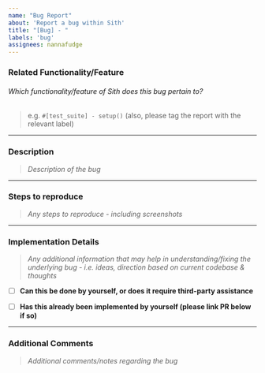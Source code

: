 ```yaml
---
name: "Bug Report"
about: 'Report a bug within Sith'
title: "[Bug] - "
labels: 'bug'
assignees: nannafudge
---
```


### Related Functionality/Feature

###### *Which functionality/feature of Sith does this bug pertain to?*

> e.g. `#[test_suite] - setup()`
> (also, please tag the report with the relevant label)

---

### Description

> *Description of the bug*

---

### Steps to reproduce

> *Any steps to reproduce - including screenshots*

---

### Implementation Details

> *Any additional information that may help in understanding/fixing the underlying bug - i.e. ideas, direction based on current codebase & thoughts*

- [ ] **Can this be done by yourself, or does it require third-party assistance**

- [ ] **Has this already been implemented by yourself (please link PR below if so)**

---

### Additional Comments

> *Additional comments/notes regarding the bug*